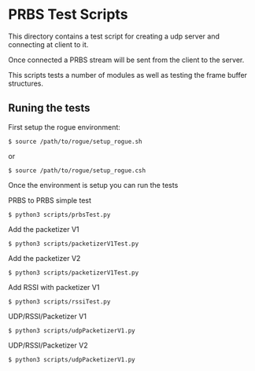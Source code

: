 #  PRBS Test Scripts

This directory contains a test script for creating a udp server and connecting at client to it.

Once connected a PRBS stream will be sent from the client to the server.

This scripts tests a number of modules as well as testing the frame buffer structures.

## Runing the tests

First setup the rogue environment:

````
$ source /path/to/rogue/setup_rogue.sh
````

or

````
$ source /path/to/rogue/setup_rogue.csh
````
Once the environment is setup you can run the tests

PRBS to PRBS simple test

````
$ python3 scripts/prbsTest.py
````

Add the packetizer V1

````
$ python3 scripts/packetizerV1Test.py
````

Add the packetizer V2

````
$ python3 scripts/packetizerV1Test.py
````

Add RSSI with packetizer V1

````
$ python3 scripts/rssiTest.py
````

UDP/RSSI/Packetizer V1

````
$ python3 scripts/udpPacketizerV1.py
````

UDP/RSSI/Packetizer V2

````
$ python3 scripts/udpPacketizerV1.py
````

